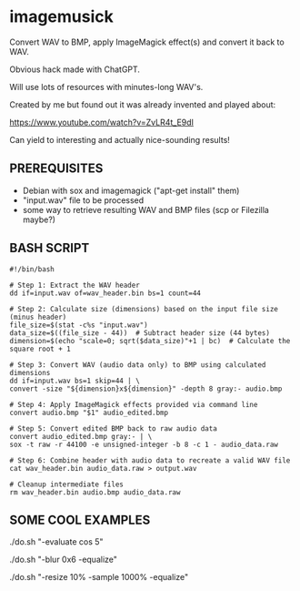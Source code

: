 # imagemusick
Convert WAV to BMP, apply ImageMagick effect(s) and convert it back to WAV.

Obvious hack made with ChatGPT.

Will use lots of resources with minutes-long WAV's.

Created by me but found out it was already invented and played about:

https://www.youtube.com/watch?v=ZvLR4t_E9dI


Can yield to interesting and actually nice-sounding results!


## PREREQUISITES
- Debian with sox and imagemagick ("apt-get install" them) 
- "input.wav" file to be processed
- some way to retrieve resulting WAV and BMP files (scp or Filezilla maybe?)

## BASH SCRIPT
```
#!/bin/bash

# Step 1: Extract the WAV header
dd if=input.wav of=wav_header.bin bs=1 count=44

# Step 2: Calculate size (dimensions) based on the input file size (minus header)
file_size=$(stat -c%s "input.wav")
data_size=$((file_size - 44))  # Subtract header size (44 bytes)
dimension=$(echo "scale=0; sqrt($data_size)"+1 | bc)  # Calculate the square root + 1

# Step 3: Convert WAV (audio data only) to BMP using calculated dimensions
dd if=input.wav bs=1 skip=44 | \
convert -size "${dimension}x${dimension}" -depth 8 gray:- audio.bmp

# Step 4: Apply ImageMagick effects provided via command line
convert audio.bmp "$1" audio_edited.bmp

# Step 5: Convert edited BMP back to raw audio data
convert audio_edited.bmp gray:- | \
sox -t raw -r 44100 -e unsigned-integer -b 8 -c 1 - audio_data.raw

# Step 6: Combine header with audio data to recreate a valid WAV file
cat wav_header.bin audio_data.raw > output.wav

# Cleanup intermediate files
rm wav_header.bin audio.bmp audio_data.raw
```

## SOME COOL EXAMPLES

./do.sh "-evaluate cos 5"

./do.sh "-blur 0x6 -equalize"

./do.sh "-resize 10% -sample 1000% -equalize"

